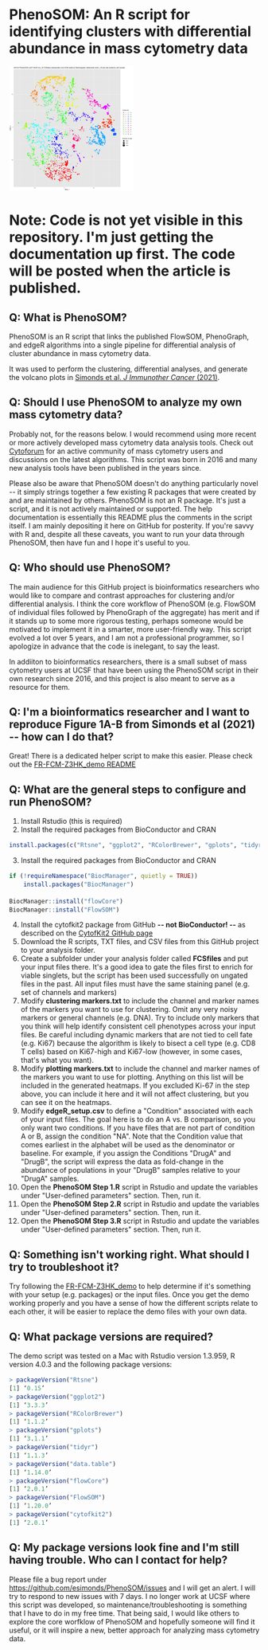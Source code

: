 # PhenoSOM: An R script for identifying clusters with differential abundance in mass cytometry data


<img src="https://raw.githubusercontent.com/esimonds/PhenoSOM/main/FR-FCM-Z3HK_demo/FR-FCM-Z3HK_Demo_Step2_success.png" alt="tSNE plot of 3900 SOM nodes colored by PhenoGraph cluster" width="250"/>



# Note:  Code is not yet visible in this repository. I'm just getting the documentation up first. The code will be posted when the article is published.



## Q: What is PhenoSOM?
PhenoSOM is an R script that links the published FlowSOM, PhenoGraph, and edgeR algorithms into a single pipeline for differential analysis of cluster abundance in mass cytometry data.

It was used to perform the clustering, differential analyses, and generate the volcano plots in [Simonds et al. _J Immunother Cancer_ (2021)](http://doi.org/10.1136/jitc-2020-002181).


## Q: Should I use PhenoSOM to analyze my own mass cytometry data?
Probably not, for the reasons below. I would recommend using more recent or more actively developed mass cytometry data analysis tools. Check out [Cytoforum](http://cytoforum.stanford.edu) for an active community of mass cytometry users and discussions on the latest algorithms. This script was born in 2016 and many new analysis tools have been published in the years since.

Please also be aware that PhenoSOM doesn't do anything particularly novel -- it simply strings together a few existing R packages that were created by and are maintained by others. PhenoSOM is not an R package. It's just a script, and it is not actively maintained or supported. The help documentation is essentially this README plus the comments in the script itself. I am mainly depositing it here on GitHub for posterity. If you're savvy with R and, despite all these caveats, you want to run your data through PhenoSOM, then have fun and I hope it's useful to you.


## Q: Who should use PhenoSOM?
The main audience for this GitHub project is bioinformatics researchers who would like to compare and contrast approaches for clustering and/or differential analysis. I think the core workflow of PhenoSOM (e.g. FlowSOM of individual files followed by PhenoGraph of the aggregate) has merit and if it stands up to some more rigorous testing, perhaps someone would be motivated to implement it in a smarter, more user-friendly way. This script evolved a lot over 5 years, and I am not a professional programmer, so I apologize in advance that the code is inelegant, to say the least.

In addiiton to bioinformatics researchers, there is a small subset of mass cytometry users at UCSF that have been using the PhenoSOM script in their own research since 2016, and this project is also meant to serve as a resource for them.



## Q: I'm a bioinformatics researcher and I want to reproduce Figure 1A-B from Simonds et al (2021) -- how can I do that?
Great! There is a dedicated helper script to make this easier. Please check out the [FR-FCM-Z3HK_demo README](FR-FCM-Z3HK_demo/DemoReadme.md)


## Q: What are the general steps to configure and run PhenoSOM?
1. Install Rstudio (this is required)
2. Install the required packages from BioConductor and CRAN  
```R
install.packages(c("Rtsne", "ggplot2", "RColorBrewer", "gplots", "tidyr", "data.table"))
```
3. Install the required packages from BioConductor and CRAN  
```R
if (!requireNamespace("BiocManager", quietly = TRUE))
    install.packages("BiocManager")

BiocManager::install("flowCore")
BiocManager::install("FlowSOM")

```
4. Install the cytofkit2 package from GitHub **-- not BioConductor! --** as described on the [CytofKit2 GitHub page](https://github.com/JinmiaoChenLab/cytofkit2)
5. Download the R scripts, TXT files, and CSV files from this GitHub project to your analysis folder.
6. Create a subfolder under your analysis folder called **FCSfiles** and put your input files there. It's a good idea to gate the files first to enrich for viable singlets, but the script has been used successfully on ungated files in the past. All input files must have the same staining panel (e.g. set of channels and markers)
7. Modify **clustering markers.txt** to include the channel and marker names of the markers you want to use for clustering. Omit any very noisy markers or general channels (e.g. DNA). Try to include only markers that you think will help identify consistent cell phenotypes across your input files. Be careful including dynamic markers that are not tied to cell fate (e.g. Ki67) because the algorithm is likely to bisect a cell type (e.g. CD8 T cells) based on Ki67-high and Ki67-low (however, in some cases, that's what you want).
8. Modify **plotting markers.txt** to include the channel and marker names of the markers you want to use for plotting. Anything on this list will be included in the generated heatmaps. If you excluded Ki-67 in the step above, you can include it here and it will not affect clustering, but you can see it on the heatmaps.
9. Modify **edgeR_setup.csv** to define a "Condition" associated with each of your input files. The goal here is to do an A vs. B comparison, so you only want two conditions. If you have files that are not part of condition A or B, assign the condition "NA". Note that the Condition value that comes earliest in the alphabet will be used as the denominator or baseline. For example, if you assign the Conditions "DrugA" and "DrugB", the script will express the data as fold-change in the abundance of populations in your "DrugB" samples relative to your "DrugA" samples.
10. Open the **PhenoSOM Step 1.R** script in Rstudio and update the variables under "User-defined parameters" section. Then, run it.
11. Open the **PhenoSOM Step 2.R** script in Rstudio and update the variables under "User-defined parameters" section. Then, run it.
12. Open the **PhenoSOM Step 3.R** script in Rstudio and update the variables under "User-defined parameters" section. Then, run it.


## Q: Something isn't working right. What should I try to troubleshoot it?
Try following the [FR-FCM-Z3HK_demo](FR-FCM-Z3HK_demo/DemoReadme.md) to help determine if it's something with your setup (e.g. packages) or the input files. Once you get the demo working properly and you have a sense of how the different scripts relate to each other, it will be easier to replace the demo files with your own data.


## Q: What package versions are required?
The demo script was tested on a Mac with Rstudio version 1.3.959, R version 4.0.3 and the following package versions:
```R
> packageVersion("Rtsne")
[1] ‘0.15’
> packageVersion("ggplot2")
[1] ‘3.3.3’
> packageVersion("RColorBrewer")
[1] ‘1.1.2’
> packageVersion("gplots")
[1] ‘3.1.1’
> packageVersion("tidyr")
[1] ‘1.1.3’
> packageVersion("data.table")
[1] ‘1.14.0’
> packageVersion("flowCore")
[1] ‘2.0.1’
> packageVersion("FlowSOM")
[1] ‘1.20.0’
> packageVersion("cytofkit2")
[1] ‘2.0.1’
```

## Q: My package versions look fine and I'm still having trouble. Who can I contact for help?
Please file a bug report under https://github.com/esimonds/PhenoSOM/issues and I will get an alert. I will try to respond to new issues with 7 days. I no longer work at UCSF where this script was developed, so maintenance/troubleshooting is something that I have to do in my free time. That being said, I would like others to explore the core worfklow of PhenoSOM and hopefully someone will find it useful, or it will inspire a new, better approach for analyzing mass cytometry data.
